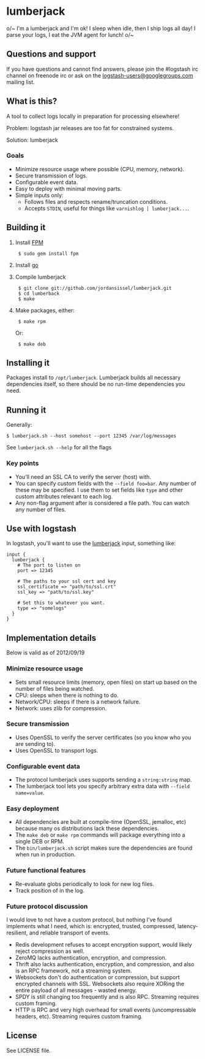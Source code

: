 # lumberjack

o/~ I'm a lumberjack and I'm ok! I sleep when idle, then I ship logs all day! I parse your logs, I eat the JVM agent for lunch! o/~

## Questions and support

If you have questions and cannot find answers, please join the #logstash irc
channel on freenode irc or ask on the logstash-users@googlegroups.com mailing
list.

## What is this?

A tool to collect logs locally in preparation for processing elsewhere!

Problem: logstash jar releases are too fat for constrained systems.

Solution: lumberjack

### Goals

* Minimize resource usage where possible (CPU, memory, network).
* Secure transmission of logs.
* Configurable event data.
* Easy to deploy with minimal moving parts.
* Simple inputs only:
  * Follows files and respects rename/truncation conditions.
  * Accepts `STDIN`, useful for things like `varnishlog | lumberjack...`.

## Building it

1. Install [FPM](https://github.com/jordansissel/fpm)

        $ sudo gem install fpm

2. Install [go](http://golang.org/doc/install)


3. Compile lumberjack

        $ git clone git://github.com/jordansissel/lumberjack.git
        $ cd lumberback
        $ make

4. Make packages, either:

        $ make rpm

    Or:

        $ make deb

## Installing it

Packages install to `/opt/lumberjack`. Lumberjack builds all necessary
dependencies itself, so there should be no run-time dependencies you
need.

## Running it

Generally:

    $ lumberjack.sh --host somehost --port 12345 /var/log/messages

See `lumberjack.sh --help` for all the flags

### Key points

* You'll need an SSL CA to verify the server (host) with.
* You can specify custom fields with the `--field foo=bar`. Any number of these
  may be specified. I use them to set fields like `type` and other custom
  attributes relevant to each log.
* Any non-flag argument after is considered a file path. You can watch any
  number of files.

## Use with logstash

In logstash, you'll want to use the [lumberjack](http://logstash.net/docs/latest/inputs/lumberjack) input, something like:

    input {
      lumberjack {
        # The port to listen on
        port => 12345

        # The paths to your ssl cert and key
        ssl_certificate => "path/to/ssl.crt"
        ssl_key => "path/to/ssl.key"

        # Set this to whatever you want.
        type => "somelogs"
      }
    }

## Implementation details 

Below is valid as of 2012/09/19

### Minimize resource usage

* Sets small resource limits (memory, open files) on start up based on the
  number of files being watched.
* CPU: sleeps when there is nothing to do.
* Network/CPU: sleeps if there is a network failure.
* Network: uses zlib for compression.

### Secure transmission

* Uses OpenSSL to verify the server certificates (so you know who you
  are sending to).
* Uses OpenSSL to transport logs.

### Configurable event data

* The protocol lumberjack uses supports sending a `string:string` map.
* The lumberjack tool lets you specify arbitrary extra data with
  `--field name=value`.

### Easy deployment

* All dependencies are built at compile-time (OpenSSL, jemalloc, etc) because many os distributions lack these dependencies.
* The `make deb` or `make rpm` commands will package everything into a
  single DEB or RPM.
* The `bin/lumberjack.sh` script makes sure the dependencies are found
  when run in production.

### Future functional features

* Re-evaluate globs periodically to look for new log files.
* Track position of in the log.

### Future protocol discussion

I would love to not have a custom protocol, but nothing I've found implements
what I need, which is: encrypted, trusted, compressed, latency-resilient, and
reliable transport of events.

* Redis development refuses to accept encryption support, would likely reject
  compression as well.
* ZeroMQ lacks authentication, encryption, and compression.
* Thrift also lacks authentication, encryption, and compression, and also is an
  RPC framework, not a streaming system.
* Websockets don't do authentication or compression, but support encrypted
  channels with SSL. Websockets also require XORing the entire payload of all
  messages - wasted energy.
* SPDY is still changing too frequently and is also RPC. Streaming requires
  custom framing.
* HTTP is RPC and very high overhead for small events (uncompressable headers,
  etc). Streaming requires custom framing.

## License 

See LICENSE file.

